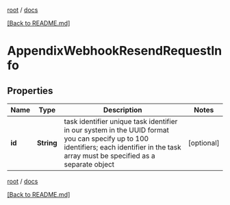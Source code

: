 [root](./../ "root") / [docs](./ "docs")

[[Back to README.md]](./../README.md "[Back to README.md]")

# AppendixWebhookResendRequestInfo

## Properties

| Name | Type | Description | Notes |
|------------ | ------------- | ------------- | -------------|
|**id** | **String** | task identifier unique task identifier in our system in the UUID format you can specify up to 100 identifiers; each identifier in the task array must be specified as a separate object |  [optional] |

[root](./../ "root") / [docs](./ "docs")

[[Back to README.md]](./../README.md "[Back to README.md]")